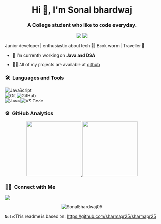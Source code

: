 <h1 align="center">Hi 👋, I'm Sonal bhardwaj</h1>
<h3 align="center">A College student who like to code everyday.</h3>
	
<p align="center">
  <img src="https://komarev.com/ghpvc/?username=SonalBhardwaj09l&color=blueviolet&style=flat">
  <img src="https://img.shields.io/github/followers/SonalBhardwaj09?style=social">
  
</p>

Junior developer | enthusiastic about tech 🚀| Book worm | Traveller 🛫

- 🌱 I’m currently working on **Java and DSA**

- 👨‍💻 All of my projects are available at [github](https://github.com/SonalBhardwaj09?tab=repositories)


	
### 🛠 &nbsp;Languages and Tools

![JavaScript](https://img.shields.io/badge/-JavaScript-%23F7DF1C?style=for-the-badge&logo=javascript&logoColor=000000&labelColor=%23F7DF1C&color=%23FFCE5A)
<br>
![Git](https://img.shields.io/badge/-Git-%23F05032?style=for-the-badge&logo=git&logoColor=%23ffffff)
![GitHub](https://img.shields.io/badge/-GitHub-181717?style=for-the-badge&logo=github)
<br>
![Java](https://img.shields.io/badge/Java-8A2BE2)
![VS Code](http://img.shields.io/badge/-VS%20Code-007ACC?style=for-the-badge&logo=visual-studio-code&logoColor=ffffff)
<br/>

### ⚙️ &nbsp;GitHub Analytics

<p align="center">
<a href="https://github.com/SonalBhardwaj09">
  <img height="180em" src="https://github-readme-stats-eight-theta.vercel.app/api?username=SonalBhardwaj09&show_icons=true&theme=algolia&include_all_commits=true&count_private=true"/>
  <img height="180em" src="https://github-readme-stats-eight-theta.vercel.app/api/top-langs/?username=SonalBhardwaj09&layout=compact&langs_count=8&theme=algolia"/>
</a>
</p>

### 🤝🏻 &nbsp;Connect with Me

<p>
<a href="https://www.linkedin.com/in/sonal-bhardwaj-176975238/"><img src="https://img.shields.io/badge/-sonal%20bhardwaj-176975238?style=flat&logo=Linkedin&logoColor=white"/></a>
</p>

<p align="center"><img align="center" src="https://github-readme-streak-stats.herokuapp.com/?user=SonalBhardwaj09" alt="SonalBhardwaj09" /></p>


`Note`:This readme is based on: https://github.com/sharmapr25/sharmapr25

